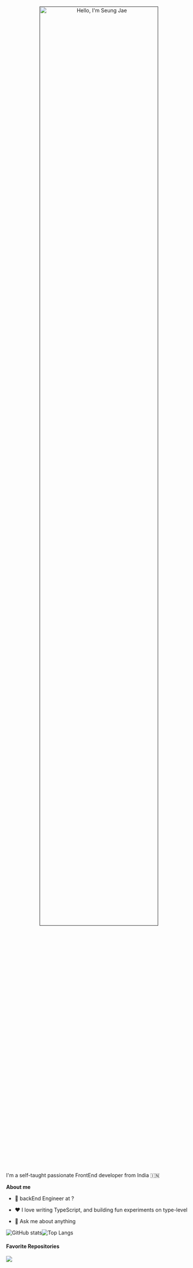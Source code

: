 <p align="center"><a href=""><img width="80%" alt="Hello, I'm Seung Jae" src="" /></a></p>

<br />

I'm a self-taught passionate FrontEnd developer from India 🇮🇳

**About me**

- 💼 backEnd Engineer at ?

- ❤️ I love writing TypeScript, and building fun experiments on type-level

- 💬 Ask me about anything 


![GitHub stats](https://github-readme-stats.vercel.app/api?username=wjs960&show_icons=true&theme=dark  )![Top Langs](https://github-readme-stats.vercel.app/api/top-langs/?username=wjs960&layout=compact&theme=tokyonight)

#### Favorite Repositories

<a href="[https://github.com/anuraghazra/github-readme-stats](https://github.com/wjs960/jdbc-crud)">
  <img align="center" src="https://github-readme-stats.vercel.app/api/pin/?username=wjs960&repo=github-readme-stats&theme=buefy" />
</a>
<!--
**wjs960/wjs960** is a ✨ _special_ ✨ repository because its `README.md` (this file) appears on your GitHub profile.
- 📈 Built github-readme-stats, verlyjs and more, **50m+** hits • **50K** stars on GitHub

Here are some ideas to get you started:

- 🔭 I’m currently working on ...
- 🌱 I’m currently learning ...
- 👯 I’m looking to collaborate on ...
- 🤔 I’m looking for help with ...
- 💬 Ask me about ...
- 📫 How to reach me: ...
- 😄 Pronouns: ...
- ⚡ Fun fact: ...
-->
